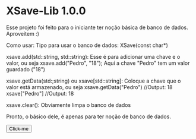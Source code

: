 # XSave-Lib 1.0.0
Esse projeto foi feito para o iniciante ter noção básica de banco de dados. Aproveitem :)

Como usar:
Tipo para usar o banco de dados: XSave(const char*)

xsave.add(std::string, std::string):
  Esse é para adicionar uma chave e o valor, ou seja
  xsave.add("Pedro", "18");
  Aqui a chave "Pedro" tem um valor guardado ("18")

xsave.getData(std:;string) ou xsave[std::string]:
  Coloque a chave que o valor está armazenado, ou seja
  xsave.getData("Pedro") //Output: 18
  xsave["Pedro"] //Output: 18

xsave.clear():
  Obviamente limpa o banco de dados

Pronto, o básico dele, é apenas para ter noção de banco de dados.

<div>
  <button>Click-me</button>
</div>
